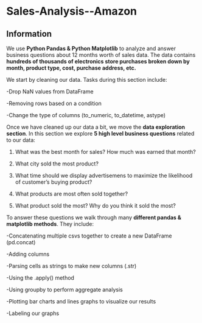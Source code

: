 # Sales-Analysis--Amazon

## Information

We use **Python Pandas & Python Matplotlib** to analyze and answer business questions about 12 months worth of sales data. The data contains **hundreds of thousands of electronics store purchases broken down by month, product type, cost, purchase address, etc.**

We start by cleaning our data. Tasks during this section include:

-Drop NaN values from DataFrame

-Removing rows based on a condition

-Change the type of columns (to_numeric, to_datetime, astype)

Once we have cleaned up our data a bit, we move the **data exploration section**. In this section we explore **5 high level business questions** related to our data:

1. What was the best month for sales? How much was earned that month?

2. What city sold the most product?

3. What time should we display advertisemens to maximize the likelihood of customer’s buying product?

4. What products are most often sold together?

5. What product sold the most? Why do you think it sold the most?
   
To answer these questions we walk through many **different pandas & matplotlib methods**. They include:

-Concatenating multiple csvs together to create a new DataFrame (pd.concat)

-Adding columns

-Parsing cells as strings to make new columns (.str)

-Using the .apply() method

-Using groupby to perform aggregate analysis

-Plotting bar charts and lines graphs to visualize our results

-Labeling our graphs
